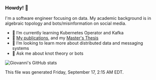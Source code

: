 ### Howdy! 👋
I'm a software engineer focusing on data.
My academic background is in algebraic topology and bots/misinformation on
social media.

- 🌱 I’m currently learning Kubernetes Operator and Kafka
- 🔭 [My publications](https://scholar.google.com/citations?user=alrj1ZwAAAAJ&hl=en), and my [Master's Thesis](https://github.com/gsantia/Alexander-Polynomial/blob/master/Alexander%20Polynomial%20Essay.pdf)
- 👯 I’m looking to learn more about distributed data and messaging systems
- 💬 Ask me about knot theory or bots

![Giovanni's GitHub stats](https://github-readme-stats.vercel.app/api?username=gsantia&show_icons=true&theme=radical&count_private=true)


This file was generated Friday, September 17, 2:15 AM EDT.

<!--
**gsantia/gsantia** is a ✨ _special_ ✨ repository because its `README.md` (this file) appears on your GitHub profile.

Here are some ideas to get you started:

- 🔭 I’m currently working on ...
- 🌱 I’m currently learning ...
- 👯 I’m looking to collaborate on ...
- 🤔 I’m looking for help with ...
- 💬 Ask me about ...
- 📫 How to reach me: ...
- 😄 Pronouns: ...
- ⚡ Fun fact: ...
-->
